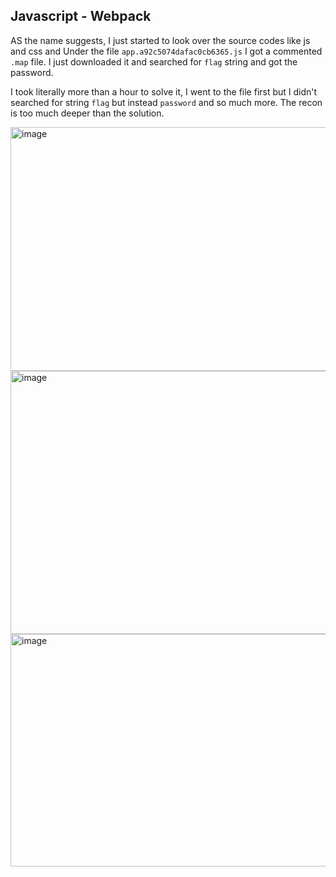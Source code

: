 ## Javascript - Webpack

AS the name suggests, I just started to look over the source codes like js and css and Under the file `app.a92c5074dafac0cb6365.js` I got a commented `.map` file. I just downloaded it and searched for `flag` string and got the password. 

I took literally more than a hour to solve it, I went to the file first but I didn't searched for string `flag` but instead `password` and so much more. The recon is too much deeper than the solution. 

<img width="1081" height="390" alt="image" src="https://github.com/user-attachments/assets/0ff161a4-0655-4225-ae6b-b390f612b48f" />

<img width="729" height="421" alt="image" src="https://github.com/user-attachments/assets/b67c6e4c-ff27-4692-a38a-63683d00e7d3" />

<img width="880" height="372" alt="image" src="https://github.com/user-attachments/assets/e2260386-c0ec-4abe-8846-7d7832cc26f6" />
